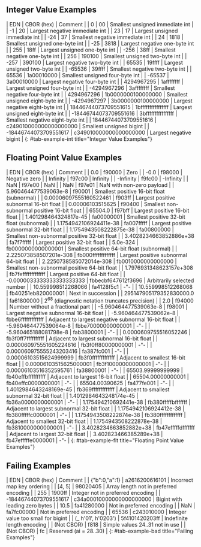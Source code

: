 ## Integer Value Examples

<?v3xml2rfc table_borders="light" ?>

| EDN | CBOR (hex) | Comment |
| 0 | 00 | Smallest unsigned immediate int |
| -1 | 20 | Largest negative immediate int |
| 23 | 17 | Largest unsigned immediate int |
| -24 | 37 | Smallest negative immediate int |
| 24 | 1818 | Smallest unsigned one-byte int |
| -25 | 3818 | Largest negative one-byte int |
| 255 | 18ff | Largest unsigned one-byte int |
| -256 | 38ff | Smallest negative one-byte int |
| 256 | 190100 | Smallest unsigned two-byte int |
| -257 | 390100 | Largest negative two-byte int |
| 65535 | 19ffff | Largest unsigned two-byte int |
| -65536 | 39ffff | Smallest negative two-byte int |
| 65536 | 1a00010000 | Smallest unsigned four-byte int |
| -65537 | 3a00010000 | Largest negative four-byte int |
| 4294967295 | 1affffffff | Largest unsigned four-byte int |
| -4294967296 | 3affffffff | Smallest negative four-byte int |
| 4294967296 | 1b0000000100000000 | Smallest unsigned eight-byte int |
| -4294967297 | 3b0000000100000000 | Largest negative eight-byte int |
| 18446744073709551615 | 1bffffffffffffffff | Largest unsigned eight-byte int |
| -18446744073709551616 | 3bffffffffffffffff | Smallest negative eight-byte int |
| 18446744073709551616 | c249010000000000000000 | Smallest unsigned bigint |
| -18446744073709551617 | c349010000000000000000 | Largest negative bigint |
{: #tab-example-int title="Integer Value Examples"}

## Floating Point Value Examples

<?v3xml2rfc table_borders="light" ?>

| EDN | CBOR (hex) | Comment |
| 0.0 | f90000 | Zero |
| -0.0 | f98000 | Negative zero |
| Infinity | f97c00 | Infinity |
| -Infinity | f9fc00 | -Infinity |
| NaN | f97e00 | NaN |
| NaN | f97e01 | NaN with non-zero payload |
| 5.960464477539063e-8 | f90001 | Smallest positive 16-bit float (subnormal) |
| 0.00006097555160522461 | f903ff | Largest positive subnormal 16-bit float |
| 0.00006103515625 | f90400 | Smallest non-subnormal positive 16-bit float |
| 65504.0 | f97bff | Largest positive 16-bit float |
| 1.401298464324817e-45 | fa00000001 | Smallest positive 32-bit float (subnormal) |
| 1.1754942106924411e-38 | fa007fffff | Largest positive subnormal 32-bit float |
| 1.1754943508222875e-38 | fa00800000 | Smallest non-subnormal positive 32-bit float |
| 3.4028234663852886e+38 | fa7f7fffff | Largest positive 32-bit float |
| 5.0e-324 | fb0000000000000001 | Smallest positive 64-bit float (subnormal) |
| 2.225073858507201e-308 | fb000fffffffffffff | Largest positive subnormal 64-bit float |
| 2.2250738585072014e-308 | fb0010000000000000 | Smallest non-subnormal positive 64-bit float |
| 1.7976931348623157e+308 | fb7fefffffffffffff | Largest positive 64-bit float |
| -0.0000033333333333333333 | fbbecbf647612f3696 | Arbitrarily selected number |
| 10.559998512268066 | fa4128f5c1 | -"- |
| 10.559998512268068 | fb40251eb820000001 | Next in succession |
| 295147905179352830000.0 | fa61800000 | 2<sup>68</sup> (diagnostic notation truncates precision) |
| 2.0 | f94000 | Number without a fractional part |
| -5.960464477539063e-8 | f98001 | Largest negative subnormal 16-bit float |
| -5.960464477539062e-8 | fbbe6fffffffffffff | Adjacent to largest negative subnormal 16-bit float |
| -5.960464477539064e-8 | fbbe70000000000001 | -"- |
| -5.960465188081798e-8 | fab3800001 | -"- |
| 0.0000609755516052246 | fb3f0ff7ffffffffff | Adjacent to largest subnormal 16-bit float |
| 0.000060975551605224616 | fb3f0ff80000000001 | -"- |
| 0.000060975555243203416 | fa387fc001 | -"- |
| 0.00006103515624999999 | fb3f0fffffffffffff | Adjacent to smallest 16-bit float |
| 0.00006103515625000001 | fb3f10000000000001 | -"- |
| 0.00006103516352595761 | fa38800001 | -"- |
| 65503.99999999999 | fb40effbffffffffff | Adjacent to largest 16-bit float |
| 65504.00000000001 | fb40effc0000000001 | -"- |
| 65504.00390625 | fa477fe001 | -"- |
| 1.4012984643248169e-45 | fb369fffffffffffff | Adjacent to smallest subnormal 32-bit float |
| 1.4012984643248174e-45 | fb36a0000000000001 | -"- |
| 1.175494210692441e-38 | fb380fffffbfffffff | Adjacent to largest subnormal 32-bit float |
| 1.1754942106924412e-38 | fb380fffffc0000001 | -"- |
| 1.1754943508222874e-38 | fb380fffffffffffff | Adjacent to smallest 32-bit float |
| 1.1754943508222878e-38 | fb3810000000000001 | -"- |
| 3.4028234663852882e+38 | fb47efffffdfffffff | Adjacent to largest 32-bit float |
| 3.402823466385289e+38 | fb47efffffe0000001 | -"- |
{: #tab-example-flt title="Floating Point Value Examples"}

## Failing Examples

<?v3xml2rfc table_borders="light" ?>

| EDN | CBOR (hex) | Comment |
| {"b":0,"a":1} | a2616200616101 | Incorrect map key ordering |
| [4, 5] | 98020405 | Array length not in preferred encoding |
| 255 | 1900ff | Integer not in preferred encoding |
| -18446744073709551617 | c34a00010000000000000000 | Bigint with leading zero bytes |
| 10.5 | fa41280000 | Not in preferred encoding |
| NaN | fa7fc00000 | Not in preferred encoding |
| 65536 | c243010000 | Integer value too small for bigint |
| (_ h'01', h'0203') | 5f4101420203ff | Indefinite length encoding |
| (Not CBOR) | f818 | Simple values 24..31 not in use |
| (Not CBOR) | fc | Reserved (ai = 28..30) |
{: #tab-example-bad title="Failing Examples"}

